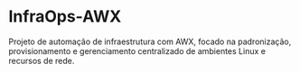 # InfraOps-AWX
Projeto de automação de infraestrutura com AWX, focado na padronização, provisionamento e gerenciamento centralizado de ambientes Linux e recursos de rede.
